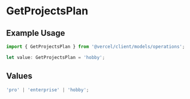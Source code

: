 # GetProjectsPlan

## Example Usage

```typescript
import { GetProjectsPlan } from '@vercel/client/models/operations';

let value: GetProjectsPlan = 'hobby';
```

## Values

```typescript
'pro' | 'enterprise' | 'hobby';
```
